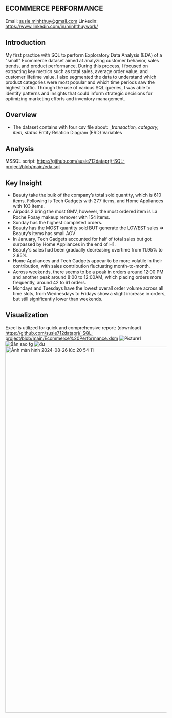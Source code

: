 ## ECOMMERCE PERFORMANCE
Email: susie.minhthuy@gmail.com
Linkedin: https://www.linkedin.com/in/minhthuywork/

## Introduction
My first practice with SQL to perform Exploratory Data Analysis (EDA) of a "small" Ecommerce dataset aimed at analyzing customer behavior, sales trends, and product performance. During this process, I focused on extracting key metrics such as total sales, average order value, and customer lifetime value. I also segmented the data to understand which product categories were most popular and which time periods saw the highest traffic. Through the use of various SQL queries, I was able to identify patterns and insights that could inform strategic decisions for optimizing marketing efforts and inventory management.

## Overview
* The dataset contains with four csv file about: __transaction, category, item, status_
Entity Relation Diagram (ERD)
Variables

## Analysis
MSSQL script: https://github.com/susie712dataprj/-SQL-project/blob/main/eda.sql

## Key Insight
* Beauty take the bulk of the company’s total sold quantity, which is 610 items. Following is Tech Gadgets with 277 items, and Home Appliances with 103 items.
* Airpods 2 bring the most GMV, however, the most ordered item is La Roche Posay makeup remover with 154 items.
* Sunday has the highest completed orders.
* Beauty has the MOST quantity sold BUT generate the LOWEST sales => Beauty’s items has small AOV
* In January, Tech Gadgets accounted for half of total sales but got surpassed by Home Appliances in the end of H1.
* Beauty's sales had been gradually decreasing overtime from 11.95% to 2.85%
* Home Appliances and Tech Gadgets appear to be more volatile in their contribution, with sales contribution fluctuating month-to-month.
* Across weekends, there seems to be a peak in orders around 12:00 PM and another peak around 8:00 to 12:00AM, which placing orders more frequently, around 42 to 61 orders.
* Mondays and Tuesdays have the lowest overall order volume across all time slots, from Wednesdays to Fridays show a slight increase in orders, but still significantly lower than weekends.

## Visualization
Excel is utilized for quick and comprehensive report: (download) https://github.com/susie712dataprj/-SQL-project/blob/main/Ecommerce%20Performance.xlsm
![Picture1](https://github.com/user-attachments/assets/6fd6c70b-a254-4b41-b134-82429a1ccdb6)
![Bản sao fg](https://github.com/user-attachments/assets/1726bb4b-e8e9-49cd-b2e7-ce942796e535)
![đư](https://github.com/user-attachments/assets/f17c154a-738b-4b95-bf70-4cef604a6b31)
<img width="1139" alt="Ảnh màn hình 2024-08-26 lúc 20 54 11" src="https://github.com/user-attachments/assets/883a4747-fbf6-4d5d-9d9c-7a312f8770e9">





